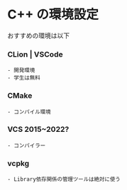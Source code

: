 # C++ の環境設定

おすすめの環境は以下

### CLion | VSCode
    - 開発環境
    - 学生は無料

### CMake
    - コンパイル環境

### VCS 2015~2022?
    - コンパイラー

### vcpkg
    - Library依存関係の管理ツールは絶対に使う

